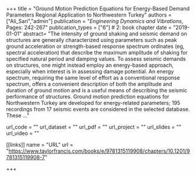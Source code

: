 +++
title = "Ground Motion Prediction Equations for Energy-Based Demand Parameters Regional Application to Northwestern Turkey"
authors = ["Ali_Sari","admin"]
publication = "*Engineering Dynamics and Vibrations*, Pages: 242-267"
publication_types = ["6"] # 2: book chapter
date = "2019-01-01"
abstract= "The intensity of ground shaking and seismic demand on structures are generally characterized using parameters such as peak ground acceleration or strength-based response spectrum ordinates (eg, spectral acceleration) that describe the maximum amplitude of shaking for specified natural period and damping values. To assess seismic demands on structures, one might instead employ an energy-based approach, especially when interest is in assessing damage potential. An energy spectrum, requiring the same level of effort as a conventional response spectrum, offers a convenient description of both the amplitude and duration of ground motion and is a useful means of describing the seismic performance of structures. Ground motion prediction equations for Northwestern Turkey are developed for energy-related parameters; 195 recordings from 17 seismic events are considered in the selected database. These …"

url_code = ""
url_dataset = ""
url_pdf = ""
url_project = ""
url_slides = ""
url_video = ""

[[links]]
    name = "URL"
    url = "https://www.taylorfrancis.com/books/e/9781315119908/chapters/10.1201/9781315119908-7"

+++
